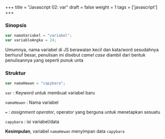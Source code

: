 +++
title = "Javascript 02: var"
draft = false
weight = 1
tags = ['javascript']
+++

### Sinopsis

```js
var namaVariabel = "variabel";
var variableAngka = 24;
```

Umumnya, nama variabel di JS berawalan kecil dan kata/word sesudahnya berhuruf besar, penulisan ini disebut *camel case* diambil dari bentuk penulisannya yang seperti punuk unta

### Struktur

```js
var namaHewan = "capybara";
```

`var` : Keyword untuk membuat variabel baru

`namaHewan` : Nama variabel

`=` : *assignment operator*, operator yang berguna untuk menetapkan sesuatu

`capybara` : isi variabel/data

**Kesimpulan**, variabel `namaHewan` menyimpan data `capybara`